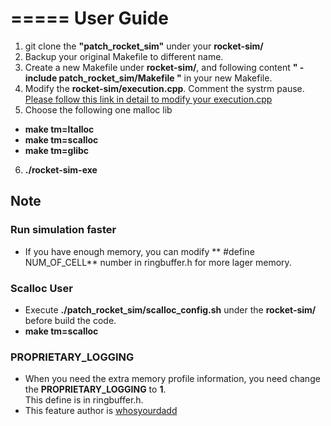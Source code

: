 =====
User Guide
=====
1. git clone the **"patch_rocket_sim"** under your **rocket-sim/**  
2. Backup your original Makefile to different name.  
3. Create a new Makefile under **rocket-sim/**, and following content **" -include patch_rocket_sim/Makefile "** in your new Makefile.  
4. Modify the **rocket-sim/execution.cpp**. Comment the systrm pause.  
[Please follow this link in detail to modify your execution.cpp](https://gist.github.com/ldotrg/88a1b4c3142bd0cfef069f259e5f6e70)  
5. Choose the following one malloc lib  
- **make tm=ltalloc** 
-  **make tm=scalloc**
-  **make tm=glibc**
6. **./rocket-sim-exe**

## Note 
### Run simulation faster
- If you have enough memory, you can modify ** #define NUM_OF_CELL** number in ringbuffer.h for more lager memory.  

### Scalloc User
- Execute **./patch_rocket_sim/scalloc_config.sh** under the **rocket-sim/** before build the code.
- **make tm=scalloc**

### PROPRIETARY_LOGGING
- When you need the extra memory profile information, you need change the **PROPRIETARY_LOGGING** to **1**.  
This define is in ringbuffer.h.  
- This feature author is [whosyourdadd](https://github.com/whosyourdadd)

